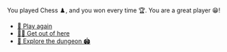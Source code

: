 You played Chess ♟️, and you won every time 🏆. You are a great player 😁!

- [🔄 Play again](1-BBA.md)
- [🏃‍♂️ Get out of here](1-A.md)
- [🔎  Explore the dungeon 🏟️](../1/2.md)